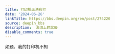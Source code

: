 ```yaml
---
title: 打印机无法彩打
date: '2024-06-26'
linkTitle: https://bbs.deepin.org/en/post/274220
source: deepin_bbs
description:  海湾上的北辰 
disable_comments: true
---
```

如题，我的打印机不知
